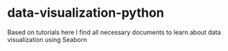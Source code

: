 # data-visualization-python
Based on tutorials here I find all necessary documents to learn about data visualization using Seaborn

